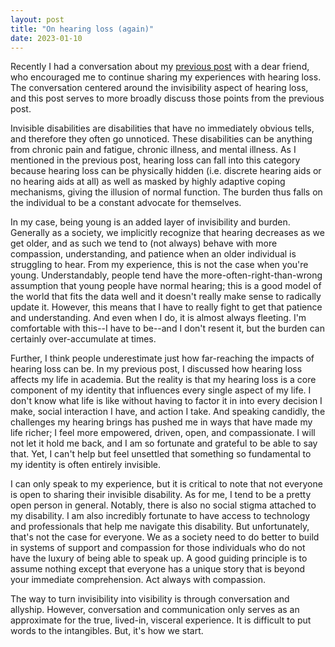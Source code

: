 ```yaml
---
layout: post
title: "On hearing loss (again)"
date: 2023-01-10
---
```


Recently I had a conversation about my [previous post](/blog/2020/on-hearing-loss/) with a dear friend, who encouraged me to continue sharing my experiences with hearing loss. The conversation centered around the invisibility aspect of hearing loss, and this post serves to more broadly discuss those points from the previous post. 

Invisible disabilities are disabilities that have no immediately obvious tells, and therefore they often go unnoticed. These disabilities can be anything from chronic pain and fatigue, chronic illness, and mental illness. As I mentioned in the previous post, hearing loss can fall into this category because hearing loss can be physically hidden (i.e. discrete hearing aids or no hearing aids at all) as well as masked by highly adaptive coping mechanisms, giving the illusion of normal function. The burden thus falls on the individual to be a constant advocate for themselves.

In my case, being young is an added layer of invisibility and burden. Generally as a society, we implicitly recognize that hearing decreases as we get older, and as such we tend to (not always) behave with more compassion, understanding, and patience when an older individual is struggling to hear. From my experience, this is not the case when you're young. Understandably, people tend have the more-often-right-than-wrong assumption that young people have normal hearing; this is a good model of the world that fits the data well and it doesn't really make sense to radically update it. However, this means that I have to really fight to get that patience and understanding. And even when I do, it is almost always fleeting. I'm comfortable with this--I have to be--and I don't resent it, but the burden can certainly over-accumulate at times.

Further, I think people underestimate just how far-reaching the impacts of hearing loss can be. In my previous post, I discussed how hearing loss affects my life in academia. But the reality is that my hearing loss is a core component of my identity that influences every single aspect of my life. I don't know what life is like without having to factor it in into every decision I make, social interaction I have, and action I take. And speaking candidly, the challenges my hearing brings has pushed me in ways that have made my life richer; I feel more empowered, driven, open, and compassionate. I will not let it hold me back, and I am so fortunate and grateful to be able to say that. Yet, I can't help but feel unsettled that something so fundamental to my identity is often entirely invisible.

I can only speak to my experience, but it is critical to note that not everyone is open to sharing their invisible disability. As for me, I tend to be a pretty open person in general. Notably, there is also no social stigma attached to my disability. I am also incredibly fortunate to have access to technology and professionals that help me navigate this disability. But unfortunately, that's not the case for everyone. We as a society need to do better to build in systems of support and compassion for those individuals who do not have the luxury of being able to speak up. A good guiding principle is to assume nothing except that everyone has a unique story that is beyond your immediate comprehension. Act always with compassion.

The way to turn invisibility into visibility is through conversation and allyship. However, conversation and communication only serves as an approximate for the true, lived-in, visceral experience. It is difficult to put words to the intangibles. But, it's how we start.
